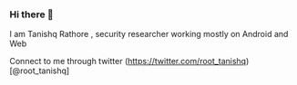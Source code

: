 ### Hi there 👋

I am Tanishq Rathore , security researcher working mostly on Android and Web 

Connect to me through twitter (https://twitter.com/root_tanishq)[@root_tanishq]

